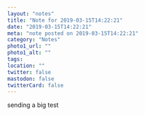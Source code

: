 ```yaml
---
layout: "notes"
title: "Note for 2019-03-15T14:22:21"
date: "2019-03-15T14:22:21"
meta: "note posted on 2019-03-15T14:22:21"
category: "Notes"
photo1_url: ""
photo1_alt: ""
tags:
location: ""
twitter: false
mastodon: false
twitterCard: false
---
```

sending a big test
